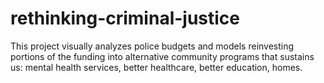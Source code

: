 # rethinking-criminal-justice
This project visually analyzes police budgets and models reinvesting portions of the funding into alternative community programs that sustains us: mental health services, better healthcare, better education, homes.
